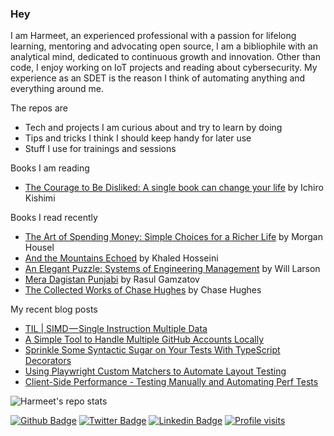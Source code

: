 ### Hey
I am Harmeet, an experienced professional with a passion for lifelong learning, mentoring and advocating open source, I am a bibliophile with an analytical mind, dedicated to continuous growth and innovation. Other than code, I enjoy working on IoT projects and reading about cybersecurity. My experience as an SDET is the reason I think of automating anything and everything around me.

The repos are
- Tech and projects I am curious about and try to learn by doing
- Tips and tricks I think I should keep handy for later use
- Stuff I use for trainings and sessions

Books I am reading

<!-- GOODREADS-LIST:START -->
- [The Courage to Be Disliked: A single book can change your life](https://www.goodreads.com/review/show/8034715864?utm_medium=api&utm_source=rss) by Ichiro Kishimi
<!-- GOODREADS-LIST:END -->

Books I read recently
<!-- GOODREADS-LIST-READ:START -->
- [The Art of Spending Money: Simple Choices for a Richer Life](https://www.goodreads.com/review/show/7981067608?utm_medium=api&utm_source=rss) by Morgan Housel
- [And the Mountains Echoed](https://www.goodreads.com/review/show/7903726599?utm_medium=api&utm_source=rss) by Khaled Hosseini
- [An Elegant Puzzle: Systems of Engineering Management](https://www.goodreads.com/review/show/7688077358?utm_medium=api&utm_source=rss) by Will Larson
- [Mera Dagistan Punjabi](https://www.goodreads.com/review/show/7561347386?utm_medium=api&utm_source=rss) by Rasul Gamzatov
- [The Collected Works of Chase Hughes](https://www.goodreads.com/review/show/7134655266?utm_medium=api&utm_source=rss) by Chase     Hughes
<!-- GOODREADS-LIST-READ:END -->

My recent blog posts
<!-- BLOG-POST-LIST:START -->
 - [TIL | SIMD — Single Instruction Multiple Data](https://hrmeet.medium.com/til-simd-single-instruction-multiple-data-92c88a1a540d?source=rss-71709fd0e3dd------2)
 - [A Simple Tool to Handle Multiple GitHub Accounts Locally](https://hrmeet.medium.com/a-simple-tool-to-handle-multiple-github-accounts-locally-0b56010394e1?source=rss-71709fd0e3dd------2)
 - [Sprinkle Some Syntactic Sugar on Your Tests With TypeScript Decorators](https://javascript.plainenglish.io/sprinkle-some-syntactic-sugar-on-your-tests-with-typescript-decorators-e2984460760b?source=rss-71709fd0e3dd------2)
 - [Using Playwright Custom Matchers to Automate Layout Testing](https://hrmeet.medium.com/using-playwright-custom-matchers-to-automate-layout-testing-be8fa0063ebd?source=rss-71709fd0e3dd------2)
 - [Client-Side Performance - Testing Manually and Automating Perf Tests](https://hrmeet.medium.com/client-side-performance-testing-manually-and-automating-perf-tests-bb1e7f20a8c4?source=rss-71709fd0e3dd------2)<!-- BLOG-POST-LIST:END -->

![Harmeet's repo stats](https://github-readme-stats.vercel.app/api?username=hrmeetsingh&theme=github_dark&show_icons=true)

[![Github Badge](https://img.shields.io/badge/-hrmeetsingh-blue?style=for-the-badge&logo=Github&link=https://github.com/hrmeetsingh/)](https://github.com/hrmeetsingh/) 
[![Twitter Badge](http://img.shields.io/badge/-@ErHarmeet-blue?style=for-the-badge&logo=x&logoColor=white&link=https://twitter.com/ErHarmeet)](https://twitter.com/ErHarmeet) 
[![Linkedin Badge](https://img.shields.io/badge/-hrmeetsingh-blue?style=for-the-badge&logo=Linkedin&logoColor=white&link=https://www.linkedin.com/in/hrmeetsingh/)](https://www.linkedin.com/in/hrmeetsingh/)
[![Profile visits](https://komarev.com/ghpvc/?username=hrmeetsingh&label=Profile%20views&color=0e75b6&style=for-the-badge)](https://komarev.com/ghpvc/?username=hrmeetsingh&label=Profile%20views&color=0e75b6&style=for-the-badge)

